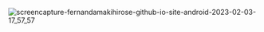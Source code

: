 ![screencapture-fernandamakihirose-github-io-site-android-2023-02-03-17_57_57](https://user-images.githubusercontent.com/72028645/216709402-0df6881c-73ad-40a8-9fdf-9ab28ac47905.png)
